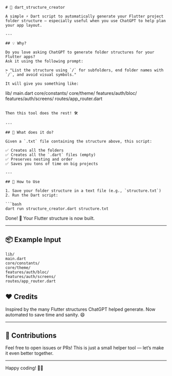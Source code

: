 ```
# 📁 dart_structure_creator

A simple ⚡ Dart script to automatically generate your Flutter project folder structure — especially useful when you use ChatGPT to help plan your app layout.

---

## 💡 Why?

Do you love asking ChatGPT to generate folder structures for your Flutter apps?  
Ask it using the following prompt:

> "List the structure using `/` for subfolders, end folder names with `/`, and avoid visual symbols."

It will give you something like:

```

lib/
main.dart
core/constants/
core/theme/
features/auth/bloc/
features/auth/screens/
routes/app\_router.dart

````

Then this tool does the rest! 🛠️

---

## 🚀 What does it do?

Given a `.txt` file containing the structure above, this script:

✅ Creates all the folders  
✅ Creates all the `.dart` files (empty)  
✅ Preserves nesting and order  
✅ Saves you tons of time on big projects

---

## 📄 How to Use

1. Save your folder structure in a text file (e.g., `structure.txt`)
2. Run the Dart script:

```bash
dart run structure_creator.dart structure.txt
````

Done! 🎉 Your Flutter structure is now built.

---

## 📦 Example Input

```
lib/
main.dart
core/constants/
core/theme/
features/auth/bloc/
features/auth/screens/
routes/app_router.dart
```

## ❤️ Credits

Inspired by the many Flutter structures ChatGPT helped generate.
Now automated to save time and sanity. 😄

---

## 🤗 Contributions

Feel free to open issues or PRs!
This is just a small helper tool — let’s make it even better together.

---

Happy coding! 🚀✨

```
